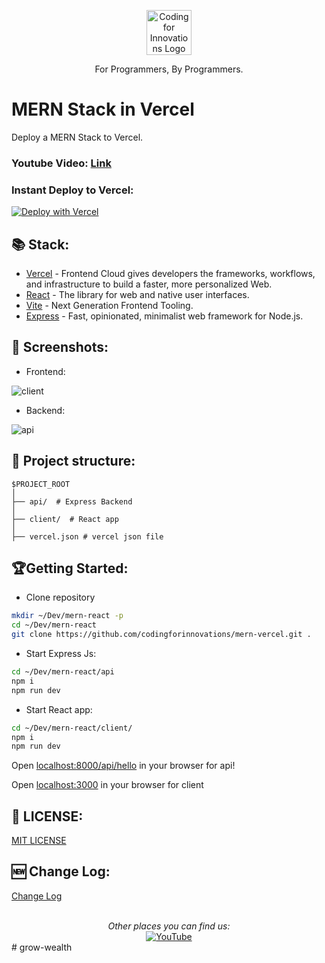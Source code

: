 
<p align="center">
  <p align="center">
    <a href="https://www.youtube.com/@codingforinnovations" target="_blank">
      <img src=".github/static/logo.png" height="72" alt="Coding for Innovations Logo"/>    
    </a>
  </p>
  <p align="center">
    For Programmers, By Programmers.
  </p>
</p>

# MERN Stack in Vercel

Deploy a MERN Stack to Vercel.

### Youtube Video: [Link](https://www.youtube.com/watch?v=GyDAGGUn3Ck)

### Instant Deploy to Vercel:

[![Deploy with Vercel](https://vercel.com/button)](https://vercel.com/new/clone?repository-url=https://github.com/codingforinnovations/mern-vercel)

## 📚 Stack:

- [Vercel](https://vercel.com/) - Frontend Cloud gives developers the frameworks, workflows, and infrastructure to build a faster, more personalized Web.
- [React](https://react.dev/) - The library for web and native user interfaces.
- [Vite](https://vitejs.dev/) - Next Generation Frontend Tooling.
- [Express](https://expressjs.com/) - Fast, opinionated, minimalist web framework for Node.js.

## 📸 Screenshots:
- Frontend:
<img src=".github/static/client.png" alt="client"/> 

- Backend:
<img src=".github/static/api.png" alt="api"/> 


## 📁 Project structure:

```
$PROJECT_ROOT
│  
├── api/  # Express Backend
│  
├── client/  # React app
│
├── vercel.json # vercel json file
```


##  🏆Getting Started: 

- Clone repository 

```bash
mkdir ~/Dev/mern-react -p
cd ~/Dev/mern-react
git clone https://github.com/codingforinnovations/mern-vercel.git .
```  

- Start Express Js:
```bash
cd ~/Dev/mern-react/api
npm i
npm run dev
```

- Start React app:

```bash
cd ~/Dev/mern-react/client/
npm i
npm run dev
```


Open [localhost:8000/api/hello](http://localhost:8000/admin) in your browser for api!

Open [localhost:3000](http://localhost:3000) in your browser for client


## 🎫 LICENSE:

[MIT LICENSE](https://github.com/codingforinnovations/mern-vercel/blob/main/LICENSE)

## 🆕 Change Log:

[Change Log](https://github.com/codingforinnovations/mern-vercel/commits/main/)

<br />


<div align="center">
<i>Other places you can find us:</i><br>
<a href="https://www.youtube.com/@codingforinnovations" target="_blank"><img src="https://img.shields.io/badge/YouTube-%23E4405F.svg?&style=flat-square&logo=youtube&logoColor=white" alt="YouTube"></a>
</div>
#   g r o w - w e a l t h  
 